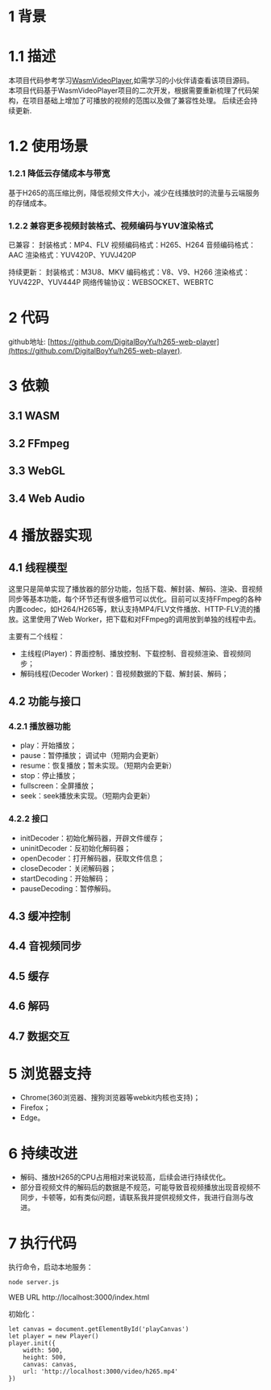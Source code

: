 # 1 背景
# 1.1 描述
本项目代码参考学习[WasmVideoPlayer](https://github.com/sonysuqin/WasmVideoPlayer),如需学习的小伙伴请查看该项目源码。
本项目代码基于WasmVideoPlayer项目的二次开发，根据需要重新梳理了代码架构，在项目基础上增加了可播放的视频的范围以及做了兼容性处理。
后续还会持续更新.
# 1.2 使用场景
### 1.2.1 降低云存储成本与带宽
基于H265的高压缩比例，降低视频文件大小，减少在线播放时的流量与云端服务的存储成本。
### 1.2.2 兼容更多视频封装格式、视频编码与YUV渲染格式
已兼容：
封装格式：MP4、FLV
视频编码格式：H265、H264
音频编码格式：AAC
渲染格式：YUV420P、YUVJ420P

持续更新：
封装格式：M3U8、MKV
编码格式：V8、V9、H266
渲染格式：YUV422P、YUV444P
网络传输协议：WEBSOCKET、WEBRTC

# 2 代码
github地址: [https://github.com/DigitalBoyYu/h265-web-player](https://github.com/DigitalBoyYu/h265-web-player).

# 3 依赖
## 3.1 WASM
## 3.2 FFmpeg
## 3.3 WebGL
## 3.4 Web Audio

# 4 播放器实现
## 4.1 线程模型
这里只是简单实现了播放器的部分功能，包括下载、解封装、解码、渲染、音视频同步等基本功能，每个环节还有很多细节可以优化。目前可以支持FFmpeg的各种内置codec，如H264/H265等，默认支持MP4/FLV文件播放、HTTP-FLV流的播放。这里使用了Web Worker，把下载和对FFmpeg的调用放到单独的线程中去。

主要有二个线程：
- 主线程(Player)：界面控制、播放控制、下载控制、音视频渲染、音视频同步；
- 解码线程(Decoder Worker)：音视频数据的下载、解封装、解码；

## 4.2 功能与接口
### 4.2.1 播放器功能
- play：开始播放；
- pause：暂停播放； 调试中（短期内会更新）
- resume：恢复播放；暂未实现。（短期内会更新）
- stop：停止播放；
- fullscreen：全屏播放； 
- seek：seek播放未实现。（短期内会更新）
### 4.2.2 接口
- initDecoder：初始化解码器，开辟文件缓存；
- uninitDecoder：反初始化解码器；
- openDecoder：打开解码器，获取文件信息；
- closeDecoder：关闭解码器；
- startDecoding：开始解码；
- pauseDecoding：暂停解码。 
## 4.3 缓冲控制
## 4.4 音视频同步
## 4.5 缓存
## 4.6 解码
## 4.7 数据交互

# 5 浏览器支持
- Chrome(360浏览器、搜狗浏览器等webkit内核也支持)；
- Firefox；
- Edge。

# 6 持续改进
- 解码、播放H265的CPU占用相对来说较高，后续会进行持续优化。
- 部分音视频文件的解码后的数据是不规范，可能导致音视频播放出现音视频不同步，卡顿等，如有类似问题，请联系我并提供视频文件，我进行自测与改进。

# 7 执行代码
执行命令，启动本地服务：
```
node server.js
```
WEB URL http://localhost:3000/index.html

初始化：
```
let canvas = document.getElementById('playCanvas')
let player = new Player()
player.init({
    width: 500,
    height: 500,
    canvas: canvas,
    url: 'http://localhost:3000/video/h265.mp4'
})
```



